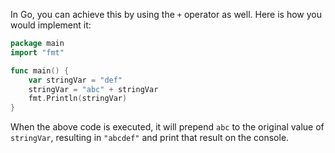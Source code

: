  In Go, you can achieve this by using the `+` operator as well. Here is how you would implement it:

```go
package main
import "fmt"

func main() {
	var stringVar = "def"
	stringVar = "abc" + stringVar 
	fmt.Println(stringVar)
}
```
When the above code is executed, it will prepend `abc` to the original value of `stringVar`, resulting in `"abcdef"` and print that result on the console.
